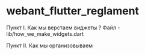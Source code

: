 # webant_flutter_reglament

Пункт I. Как мы верстаем виджеты ?
Файл - lib/how_we_make_widgets.dart

Пункт II. Как мы организовываем 